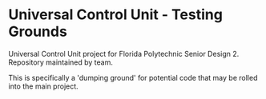 # Universal Control Unit - Testing Grounds
Universal Control Unit project for Florida Polytechnic Senior Design 2. Repository maintained by team.

This is specifically a 'dumping ground' for potential code that may be rolled into the main project.
